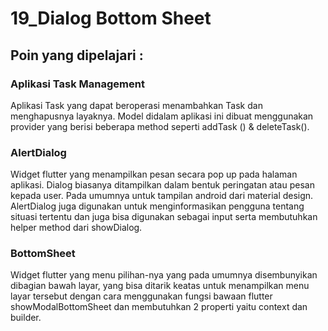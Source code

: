 # 19_Dialog Bottom Sheet

## Poin yang dipelajari :

### Aplikasi Task Management 
Aplikasi Task yang dapat beroperasi menambahkan Task dan menghapusnya layaknya. Model didalam aplikasi ini dibuat menggunakan provider yang berisi beberapa method seperti addTask () & deleteTask().

### AlertDialog 
Widget flutter yang menampilkan pesan secara pop up pada halaman aplikasi. Dialog biasanya ditampilkan dalam bentuk peringatan atau pesan kepada user. Pada umumnya untuk tampilan android dari material design. AlertDialog juga digunakan untuk menginformasikan pengguna tentang situasi tertentu dan juga bisa digunakan sebagai input serta membutuhkan helper method dari showDialog.

### BottomSheet
Widget flutter yang menu pilihan-nya yang pada umumnya disembunyikan dibagian bawah layar, yang bisa ditarik keatas untuk menampilkan menu layar tersebut dengan cara menggunakan fungsi bawaan flutter showModalBottomSheet dan membutuhkan 2 properti yaitu context dan builder.
